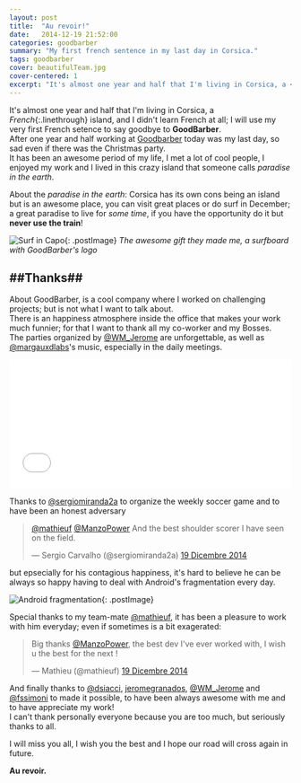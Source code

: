 ```yaml
---
layout: post
title:  "Au revoir!"
date:   2014-12-19 21:52:00
categories: goodbarber
summary: "My first french sentence in my last day in Corsica."
tags: goodbarber
cover: beautifulTeam.jpg
cover-centered: 1
excerpt: "It's almost one year and half that I'm living in Corsica, a <span style='text-decoration: line-through'>French</span> island, and I didn't learn French at all; I will use my very first French setence to say goodbye to **GoodBarber**."
---
```


<style>
.linethrough
{
    text-decoration: line-through;
}

.postImage
{
    width: 100%;
}
.constrained
{
    margin: auto; width:100%;
}
</style>

It's almost one year and half that I'm living in Corsica, a *French*{:.linethrough} island, and I didn't learn French at all; I will use my very first French setence to say goodbye to **GoodBarber**.  
After one year and half working at [Goodbarber](http://goodbarber.com) today was my last day, so sad even if there was the Christmas party.  
It has been an awesome period of my life, I met a lot of cool people, I enjoyed my work and I lived in this crazy island that someone calls *paradise in the earth*.  

  
About the *paradise in the earth*: Corsica has its own cons being an island but is an awesome place, you can visit great places or do surf in December; a great paradise to live for *some time*, if you have the opportunity do it but **never use the train**!  
  
![Surf in Capo]({{site.assets-path}}surf.jpg){: .postImage}
*The awesome gift they made me, a surfboard with GoodBarber's logo*

##Thanks##
-----
About GoodBarber, is a cool company where I worked on challenging projects; but is not what I want to talk about.  
There is an happiness atmosphere inside the office that makes your work much funnier; for that I want to thank all my co-worker and my Bosses.  
The parties organized by [@WM_Jerome](https://twitter.com/WM_Jerome) are unforgettable, as well as [@margauxdlabs](https://twitter.com/margauxdlabs)'s music, especially in the daily meetings.  

<div class="constrained"><iframe width="100%" height="230" src="//www.youtube.com/embed/XqS1HFIJF6g" frameborder="0" allowfullscreen></iframe></div>

Thanks to [@sergiomiranda2a](https://twitter.com/sergiomiranda2a) to organize the weekly soccer game and to have been an honest adversary  

<div class="constrained"><blockquote class="twitter-tweet" data-conversation="none" lang="it"><p><a href="https://twitter.com/mathieuf">@mathieuf</a> <a href="https://twitter.com/ManzoPower">@ManzoPower</a> And the best shoulder scorer I have seen on the field.</p>&mdash; Sergio Carvalho (@sergiomiranda2a) <a href="https://twitter.com/sergiomiranda2a/status/545983493000691713">19 Dicembre 2014</a></blockquote> <script async src="//platform.twitter.com/widgets.js" charset="utf-8"></script></div>


but epsecially for his contagious happiness, it's hard to believe he can be always so happy having to deal with Android's fragmentation every day.  
  
![Android fragmentation]({{site.assets-path}}sergio_and_fragmentation.jpg){: .postImage}

Special thanks to my team-mate [@mathieuf](https://twitter.com/mthieuf), it has been a pleasure to work with him everyday; even if sometimes is a bit exagerated:  

<div class="constrained"><blockquote class="twitter-tweet" lang="it"><p>Big thanks <a href="https://twitter.com/ManzoPower">@ManzoPower</a>, the best dev I&#39;ve ever worked with, I wish u the best for the next !</p>&mdash; Mathieu (@mathieuf) <a href="https://twitter.com/mathieuf/status/545970462141194241">19 Dicembre 2014</a></blockquote> <script async src="//platform.twitter.com/widgets.js" charset="utf-8"></script></div>
  
And finally thanks to [@dsiacci](https://twitter.com/dsiacci), [jeromegranados](https://twitter.com/jeromegranados), [@WM_Jerome](https://twitter.com/WM_Jerome) and [@fssimoni](https://twitter.com/fssimoni) to made it possible, to have been always awesome with me and to have appreciate my work!  
I can't thank personally everyone because you are too much, but seriously thanks to all.  

I will miss you all, I wish you the best and I hope our road will cross again in future.

**Au revoir.**
